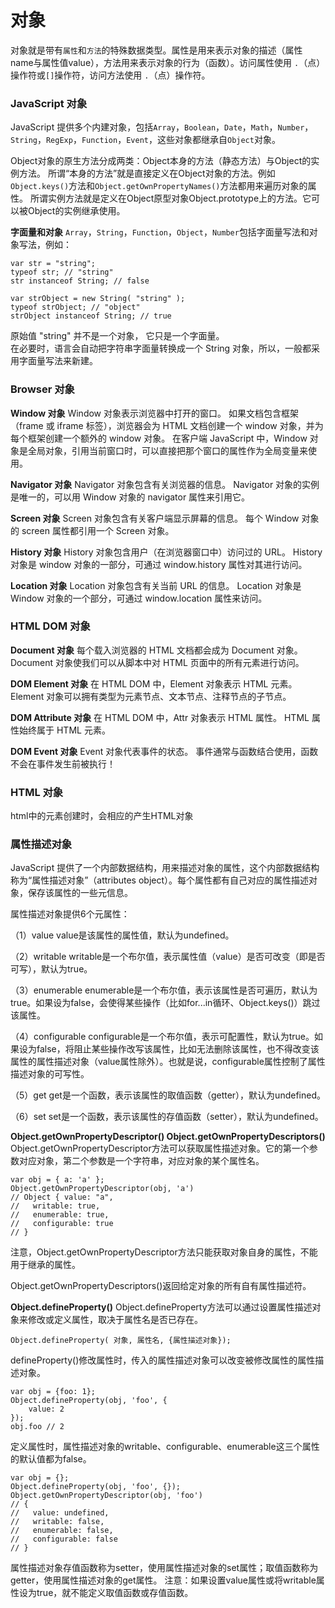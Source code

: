 对象
===================
对象就是带有`属性`和`方法`的特殊数据类型。属性是用来表示对象的描述（属性name与属性值value），方法用来表示对象的行为（函数）。访问属性使用 `.`（点）操作符或`[]`操作符，访问方法使用 `.`（点）操作符。

###  JavaScript 对象
JavaScript 提供多个内建对象，包括`Array`，`Boolean`，`Date`，`Math`，`Number`，`String`，`RegExp`，`Function`，`Event`，这些对象都继承自`Object`对象。

Object对象的原生方法分成两类：Object本身的方法（静态方法）与Object的实例方法。
所谓“本身的方法”就是直接定义在Object对象的方法。例如`Object.keys()`方法和`Object.getOwnPropertyNames()`方法都用来遍历对象的属性。
所谓实例方法就是定义在Object原型对象Object.prototype上的方法。它可以被Object的实例继承使用。

**字面量和对象**
`Array`，`String`，`Function`，`Object`，`Number`包括字面量写法和对象写法，例如：

    var str = "string";
    typeof str; // "string"
    str instanceof String; // false

    var strObject = new String( "string" );
    typeof strObject; // "object"
    strObject instanceof String; // true
原始值 "string" 并不是一个对象， 它只是一个字面量。  
在必要时，语言会自动把字符串字面量转换成一个 String 对象，所以，一般都采用字面量写法来新建。
###  Browser 对象
**Window 对象**
Window 对象表示浏览器中打开的窗口。
如果文档包含框架（frame 或 iframe 标签），浏览器会为 HTML 文档创建一个 window 对象，并为每个框架创建一个额外的 window 对象。
在客户端 JavaScript 中，Window 对象是全局对象，引用当前窗口时，可以直接把那个窗口的属性作为全局变量来使用。

**Navigator 对象**
Navigator 对象包含有关浏览器的信息。
Navigator 对象的实例是唯一的，可以用 Window 对象的 navigator 属性来引用它。

**Screen 对象**
Screen 对象包含有关客户端显示屏幕的信息。
每个 Window 对象的 screen 属性都引用一个 Screen 对象。

**History 对象**
History 对象包含用户（在浏览器窗口中）访问过的 URL。
History 对象是 window 对象的一部分，可通过 window.history 属性对其进行访问。

**Location 对象**
Location 对象包含有关当前 URL 的信息。
Location 对象是 Window 对象的一个部分，可通过 window.location 属性来访问。

###  HTML DOM 对象
**Document 对象**
每个载入浏览器的 HTML 文档都会成为 Document 对象。
Document 对象使我们可以从脚本中对 HTML 页面中的所有元素进行访问。

**DOM Element 对象**
在 HTML DOM 中，Element 对象表示 HTML 元素。
Element 对象可以拥有类型为元素节点、文本节点、注释节点的子节点。

**DOM Attribute 对象**
在 HTML DOM 中，Attr 对象表示 HTML 属性。
HTML 属性始终属于 HTML 元素。

**DOM Event 对象**
Event 对象代表事件的状态。
事件通常与函数结合使用，函数不会在事件发生前被执行！

###  HTML 对象
html中的元素创建时，会相应的产生HTML对象

###  属性描述对象
JavaScript 提供了一个内部数据结构，用来描述对象的属性，这个内部数据结构称为“属性描述对象”（attributes object）。每个属性都有自己对应的属性描述对象，保存该属性的一些元信息。

属性描述对象提供6个元属性：

（1）value
value是该属性的属性值，默认为undefined。

（2）writable
writable是一个布尔值，表示属性值（value）是否可改变（即是否可写），默认为true。

（3）enumerable
enumerable是一个布尔值，表示该属性是否可遍历，默认为true。如果设为false，会使得某些操作（比如for...in循环、Object.keys()）跳过该属性。

（4）configurable
configurable是一个布尔值，表示可配置性，默认为true。如果设为false，将阻止某些操作改写该属性，比如无法删除该属性，也不得改变该属性的属性描述对象（value属性除外）。也就是说，configurable属性控制了属性描述对象的可写性。

（5）get
get是一个函数，表示该属性的取值函数（getter），默认为undefined。

（6）set
set是一个函数，表示该属性的存值函数（setter），默认为undefined。

**Object.getOwnPropertyDescriptor()
Object.getOwnPropertyDescriptors()**
Object.getOwnPropertyDescriptor方法可以获取属性描述对象。它的第一个参数对应对象，第二个参数是一个字符串，对应对象的某个属性名。
```
var obj = { a: 'a' };
Object.getOwnPropertyDescriptor(obj, 'a')
// Object { value: "a",
//   writable: true,
//   enumerable: true,
//   configurable: true
// }
```
注意，Object.getOwnPropertyDescriptor方法只能获取对象自身的属性，不能用于继承的属性。

Object.getOwnPropertyDescriptors()返回给定对象的所有自有属性描述符。

**Object.defineProperty()**
Object.defineProperty方法可以通过设置属性描述对象来修改或定义属性，取决于属性名是否已存在。

    Object.defineProperty( 对象, 属性名, {属性描述对象});
defineProperty()修改属性时，传入的属性描述对象可以改变被修改属性的属性描述对象。
```
var obj = {foo: 1};
Object.defineProperty(obj, 'foo', {
    value: 2
});
obj.foo // 2
```
定义属性时，属性描述对象的writable、configurable、enumerable这三个属性的默认值都为false。
```
var obj = {};
Object.defineProperty(obj, 'foo', {});
Object.getOwnPropertyDescriptor(obj, 'foo')
// {
//   value: undefined,
//   writable: false,
//   enumerable: false,
//   configurable: false
// }
```
属性描述对象存值函数称为setter，使用属性描述对象的set属性；取值函数称为getter，使用属性描述对象的get属性。
注意：如果设置value属性或将writable属性设为true，就不能定义取值函数或存值函数。